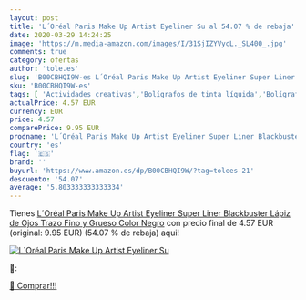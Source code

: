 ```yaml
---
layout: post
title: 'L´Oréal Paris Make Up Artist Eyeliner Su al 54.07 % de rebaja'
date: 2020-03-29 14:24:25
image: 'https://m.media-amazon.com/images/I/31SjIZYVycL._SL400_.jpg'
comments: true
category: ofertas
author: 'tole.es'
slug: 'B00CBHQI9W-es L´Oréal Paris Make Up Artist Eyeliner Super Liner...'
sku: 'B00CBHQI9W-es'
tags: [ 'Actividades creativas','Bolígrafos de tinta líquida','Bolígrafos y recambios','Bolígrafos, lápices y útiles de escritura','Juguetes','Juguetes y juegos','Material de educación infantil','Material de escritura y dibujo para niños','Material escolar y educativo','Mosaicos para niños','Oficina y papelería','Pinturas','Rotuladores de colores para niños','Témperas y pinturas para murales','lápiz', ]
actualPrice: 4.57 EUR
currency: EUR
price: 4.57
comparePrice: 9.95 EUR
prodname: 'L´Oréal Paris Make Up Artist Eyeliner Super Liner Blackbuster  Lápiz de Ojos Trazo Fino y Grueso  Color Negro'
country: 'es'
flag: '🇪🇸'
brand: ''
buyurl: 'https://www.amazon.es/dp/B00CBHQI9W/?tag=tolees-21'
descuento: '54.07'
average: '5.803333333333334'
---
```


Tienes [L´Oréal Paris Make Up Artist Eyeliner Super Liner Blackbuster  Lápiz de Ojos Trazo Fino y Grueso  Color Negro](https://www.amazon.es/dp/B00CBHQI9W/?tag=tolees-21) con precio final de  4.57 EUR (original: 9.95 EUR) (54.07 %  de rebaja) aqui!

[![L´Oréal Paris Make Up Artist Eyeliner Su](https://m.media-amazon.com/images/I/31SjIZYVycL._SL400_.jpg)](https://www.amazon.es/dp/B00CBHQI9W/?tag=tolees-21)

🔎:


[🛒 Comprar!!!](https://www.amazon.es/dp/B00CBHQI9W/?tag=tolees-21)
